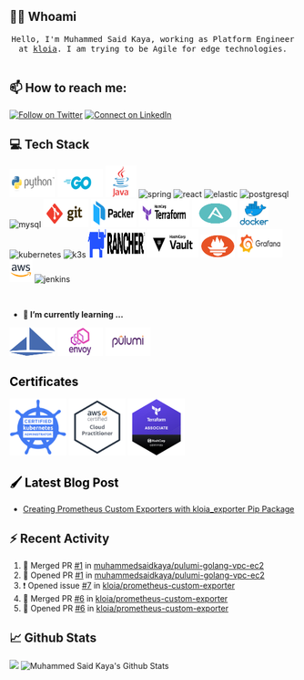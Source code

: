 



<h2>👨‍💻 Whoami </h2>

<p align="center">
  <samp>
Hello, I'm Muhammed Said Kaya, working as Platform Engineer at <a href="https://www.kloia.com/">kloia</a>. I am trying to be Agile for edge technologies.
  </samp>
  <br/>
  <br/>
</p>



<h2>📫 How to reach me:</h2>

[![Follow on Twitter](https://img.shields.io/badge/--twitter?label=Twitter&logo=Twitter&style=social)](https://twitter.com/msaidkayaa)
[![Connect on LinkedIn](https://img.shields.io/badge/--linkedin?label=LinkedIn&logo=LinkedIn&style=social)](https://www.linkedin.com/in/muhammedsaidkaya/)



<h2 align="left"> 💻 Tech Stack</h2>
<p align="left">

<img src="assets/python-ar21.svg" alt="python" width="80" height="50"/>
<img src="assets/golang-ar21.svg" alt="golang" width="80" height="50"/>
<img src="https://raw.githubusercontent.com/devicons/devicon/master/icons/java/java-original-wordmark.svg" alt="java" width="55" height="55" />
<img src="https://www.vectorlogo.zone/logos/springio/springio-ar21.svg" alt="spring"/>
<img src="https://www.vectorlogo.zone/logos/reactjs/reactjs-ar21.svg" alt="react" />
<img src="https://www.vectorlogo.zone/logos/elastic/elastic-ar21.svg" alt="elastic"/>
<img src="https://www.vectorlogo.zone/logos/postgresql/postgresql-ar21.svg" alt="postgresql"/>
<img src="https://www.vectorlogo.zone/logos/mysql/mysql-ar21.svg" alt="mysql"/>
<img src="assets/git-scm-ar21.svg" alt="git" width="80" height="50"/>
<img src="assets/packerio-ar21.svg" alt="packer" width="80" height="50"/>
<img src="assets/terraform-logo.svg" alt="terraform" width="90" height="50"/>
<img src="assets/ansible.svg" alt="ansible" width="80" height="50"/>
<img src="https://github.com/github/explore/raw/main/topics/docker/docker.png" alt="docker" width="50" height="50"/>
<img src="https://www.vectorlogo.zone/logos/kubernetes/kubernetes-icon.svg" alt="kubernetes" width="80" height="50"/>
<img src="https://cncf-branding.netlify.app/img/projects/helm/icon/color/helm-icon-color.png" alt="k3s" width="50" height="40"/>
<img alt="rancher" height="50" width="100" src="assets/rancher-logo.svg">
<img src="assets/vault-logo.svg" alt="vault" width="90" height="50"/>
<img src="assets/prometheus-icon.svg" alt="prometheus" width="60" height="40"/>
<img src="assets/grafana-ar21.svg" alt="envoy" width="80" height="50"/>
<img src="https://github.com/github/explore/raw/main/topics/aws/aws.png" alt="aws" width="40" height="40"/>
<img src="https://www.vectorlogo.zone/logos/jenkins/jenkins-icon.svg" alt="jenkins" width="40" height="40"/>
</p>

<br/>

- **🌱 I’m currently learning ...**
<p align="left">

<img src="assets/istio-icon.svg" alt="istio" width="80" height="50"/>
<img src="assets/envoyproxyio-ar21.svg" alt="envoy" width="80" height="50"/>
<img src="assets/pulumiio-ar21.svg" alt="pulumi" width="80" height="50"/>
</p>


<h2 align="left"> <a href="https://www.credly.com/users/muhammed-said-kaya/badges" style="text-decoration:none;color:black">Certificates</a></h2>
<p align="left">
<img src="assets/certificates/cka.png" alt="cka" width="100" height="100"/> 
<img src="assets/certificates/AWS-CP.png" alt="devops" width="100" height="100"/> 
<img src="assets/certificates/terraform-associate.png" alt="terraform" width="100" height="100"/>
</p>


<h2 align="left"> <a href="https://medium.com/@muhammedsaidkaya" style="text-decoration:none;color:black" >🖌 Latest Blog Post</a></h2>

 <!-- <div align="left">
 <a href="https://medium.com/@muhammedsaidkaya" style="padding-left:10px"><img alt="Medium" height="40" width="40" src="https://cdn.jsdelivr.net/npm/simple-icons@3.2.0/icons/medium.svg"/> -->



<!-- BLOG-POST-LIST:START -->
- [Creating Prometheus Custom Exporters with kloia_exporter Pip Package](https://blog.kloia.com/creating-prometheus-custom-exporters-with-kloia-exporter-pip-package-97a22e3aa999?source=rss-bb6d038e35e3------2)
<!-- BLOG-POST-LIST:END -->



<h2 align="left"> ⚡ Recent Activity</h2>

<!--START_SECTION:activity-->
1. 🎉 Merged PR [#1](https://github.com/muhammedsaidkaya/pulumi-golang-vpc-ec2/pull/1) in [muhammedsaidkaya/pulumi-golang-vpc-ec2](https://github.com/muhammedsaidkaya/pulumi-golang-vpc-ec2)
2. 💪 Opened PR [#1](https://github.com/muhammedsaidkaya/pulumi-golang-vpc-ec2/pull/1) in [muhammedsaidkaya/pulumi-golang-vpc-ec2](https://github.com/muhammedsaidkaya/pulumi-golang-vpc-ec2)
3. ❗️ Opened issue [#7](https://github.com/kloia/prometheus-custom-exporter/issues/7) in [kloia/prometheus-custom-exporter](https://github.com/kloia/prometheus-custom-exporter)
4. 🎉 Merged PR [#6](https://github.com/kloia/prometheus-custom-exporter/pull/6) in [kloia/prometheus-custom-exporter](https://github.com/kloia/prometheus-custom-exporter)
5. 💪 Opened PR [#6](https://github.com/kloia/prometheus-custom-exporter/pull/6) in [kloia/prometheus-custom-exporter](https://github.com/kloia/prometheus-custom-exporter)
<!--END_SECTION:activity-->

<h2 align="left"> 📈  Github Stats</h2>
<img src="https://github-readme-stats.vercel.app/api/top-langs/?username=muhammedsaidkaya&hide=java,css,php,c&title_color=ffffff&text_color=c9cacc&icon_color=2bbc8a&bg_color=1d1f21&langs_count=3" />
<img src="https://github-readme-stats.vercel.app/api?username=muhammedsaidkaya&bg_color=30,e96443,904e95&title_color=fff&text_color=fff" alt="Muhammed Said Kaya's Github Stats"></img>


<!--
**muhammedsaidkaya/muhammedsaidkaya** is a ✨ _special_ ✨ repository because its `README.md` (this file) appears on your GitHub profile.

Here are some ideas to get you started:

- 🔭 I’m currently working on ...
- 🌱 I’m currently learning ...
- 👯 I’m looking to collaborate on ...
- 🤔 I’m looking for help with ...
- 💬 Ask me about ...
- 📫 How to reach me: ...
- 😄 Pronouns: ...
- ⚡ Fun fact: ...
-->
